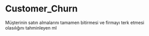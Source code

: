 # Customer_Churn
Müşterinin satın almalarını tamamen bitirmesi ve firmayı terk etmesi olasılığını tahminleyen ml 
